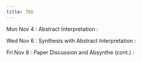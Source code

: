 ```yaml
---
title: TBD
---
```


Mon Nov 4
: Abstract Interpretation
  : []()

Wed Nov 6
: Synthesis with Abstract Interpretation
  : []()

Fri Nov 8
: Paper Discussion and Absynthe (cont.)
  : []()

<!-- Deductive/Inductive Hybrid -->
